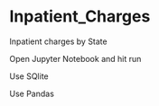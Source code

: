 # Inpatient_Charges

Inpatient charges by State

Open Jupyter Notebook and hit run

Use SQlite

Use Pandas

